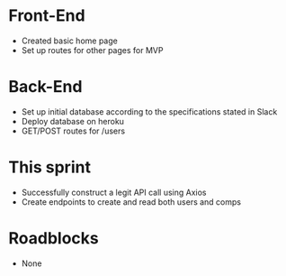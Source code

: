 # Front-End

- Created basic home page
- Set up routes for other pages for MVP

# Back-End

- Set up initial database according to the specifications stated in Slack
- Deploy database on heroku
- GET/POST routes for /users

# This sprint

- Successfully construct a legit API call using Axios
- Create endpoints to create and read both users and comps

# Roadblocks

- None
